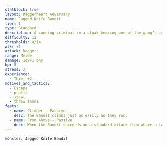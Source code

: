 ```yaml
---
statblock: true
layout: Daggerheart Adversary
name: Jagged Knife Bandit
tier: 1
type: Standard
description: A cunning criminal in a cloak bearing one of the gang’s iconic knives.
difficulty: 12
thresholds: 8/14
atk: +1
attack: Daggers
range: Melee
damage: 1d8+1 phy
hp: 5
stress: 3
experience:
  - Thief +2
motives_and_tactics:
  - Escape
  - profit
  - steal
  - throw smoke
feats:
  - name: Climber - Passive
    desc: The Bandit climbs just as easily as they run.
  - name: From Above - Passive
    desc: When the Bandit succeeds on a standard attack from above a target, they deal 1d10+1 physical damage instead of their standard damage.
---
```


```statblock
monster: Jagged Knife Bandit
```